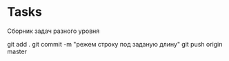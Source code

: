 # Tasks
Сборник задач разного уровня

git add .
git commit -m "режем строку под заданую длину"
git push origin master
